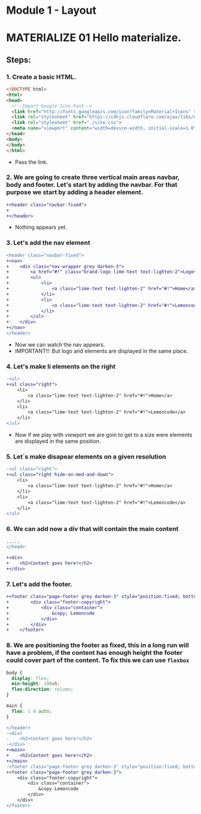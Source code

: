 # Module 1 - Layout

# MATERIALIZE 01 Hello materialize. 

## Steps:

### 1. Create a basic HTML. 

```html
<!DOCTYPE html>
<html>
<head>
  <!--Import Google Icon Font-->
  <link href="http://fonts.googleapis.com/icon?family=Material+Icons" rel="stylesheet">
  <link rel="stylesheet" href="https://cdnjs.cloudflare.com/ajax/libs/materialize/0.100.2/css/materialize.min.css">
  <link rel="stylesheet" href="./site.css">
  <meta name="viewport" content="width=device-width, initial-scale=1.0"/>
</head>
<body>
</body>
</html>
```
* Pass the link.

### 2. We are going to create three vertical main areas navbar, body and footer. Let's start by adding the navbar. For that purpose we start by adding a header element.

```diff
+<header class="navbar-fixed">
+
+</header>
```
* Nothing appears yet.

### 3. Let's add the nav element

```diff
<header class="navbar-fixed">
+<nav>
+    <div class="nav-wrapper grey darken-3">
+        <a href="#!" class="brand-logo lime-text text-lighten-2">Logo</a>
+        <ul>
+            <li>
+                <a class="lime-text text-lighten-2" href="#!">Home</a>
+            </li>
+            <li>
+                <a class="lime-text text-lighten-2" href="#!">Lemoncode</a>
+            </li>
+        </ul>
+    </div>
+</nav>
</header>
```
* Now we can watch the nav appears. 
* IMPORTANT!!: But logo and elements are displayed in the same place.

### 4. Let's make li elements on the right 

```diff
-<ul>
+<ul class="right">
    <li>
        <a class="lime-text text-lighten-2" href="#!">Home</a>
    </li>
    <li>
        <a class="lime-text text-lighten-2" href="#!">Lemoncode</a>
    </li>
</ul>
```
* Now if we play with viewport we are goin to get to a size were elements are displayed in the same position.

### 5. Let`s make disapear elements on a given resolution

```diff
-<ul class="right">
+<ul class="right hide-on-med-and-down">
    <li>
        <a class="lime-text text-lighten-2" href="#!">Home</a>
    </li>
    <li>
        <a class="lime-text text-lighten-2" href="#!">Lemoncode</a>
    </li>
</ul>
```
### 6. We can add now a div that will contain the main content

```diff
.....
</head>

+<div>
+    <h2>Content goes here!</h2>
+</div>
```

### 7. Let's add the footer.

```diff
+<footer class="page-footer grey darken-3" style="position:fixed; bottom:0; width:100%;">
+        <div class="footer-copyright">
+            <div class="container">
+                &copy; Lemoncode
+            </div>
+        </div>
+    </footer>
```

### 8. We are positioning the footer as fixed, this in a long run will have a problem, if the content has enough height the footer could cover part of the content. To fix this we can use `flexbox`

```css site.css
body {
  display: flex;
  min-height: 100vh;
  flex-direction: column;
}

main {
  flex: 1 0 auto;
}
```

```diff index.html
</header>
-<div>
-    <h2>Content goes here!</h2>
-</div>
+<main>
+    <h2>Content goes here!</h2>
+</main>
-<footer class="page-footer grey darken-3" style="position:fixed; bottom:0; width:100%">
+<footer class="page-footer grey darken-3">
    <div class="footer-copyright">
        <div class="container">
            &copy Lemoncode
        </div>
    </div>
</footer>
```